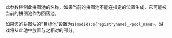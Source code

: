 此参数控制此拼图池的名称，如果当前的拼图池不能在指定的位置生成，它可能被当前的拼图池作为回落池。

如果您的拼图块的“目标池”设置为`${modid}:${registryname}_<pool_name>`，游戏将从此池中放置与之相对的部分。
